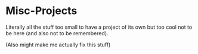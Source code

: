 # Misc-Projects

Literally all the stuff too small to have a project of its own but too cool not to be here (and also not to be remembered).

(Also might make me actually fix this stuff)